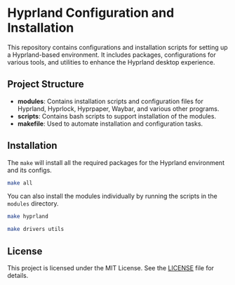# Hyprland Configuration and Installation

This repository contains configurations and installation scripts for setting up a Hyprland-based environment. It includes packages, configurations for various tools, and utilities to enhance the Hyprland desktop experience.

## Project Structure

- **modules**: Contains installation scripts and configuration files for Hyprland, Hyprlock, Hyprpaper, Waybar, and various other programs.
- **scripts**: Contains bash scripts to support installation of the modules.
- **makefile**: Used to automate installation and configuration tasks.

## Installation

The `make` will install all the required packages for the Hyprland environment and its configs.

```bash
make all
```

You can also install the modules individually by running the scripts in the `modules` directory.

```bash
make hyprland
```
```bash
make drivers utils
```

## License

This project is licensed under the MIT License. See the [LICENSE](LICENSE) file for details.